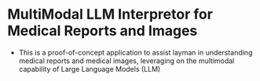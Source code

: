 # MultiModal LLM Interpretor for Medical Reports and Images 
* This is a proof-of-concept application to assist layman in understanding medical reports and medical images, leveraging on the multimodal capability of Large Language Models (LLM)